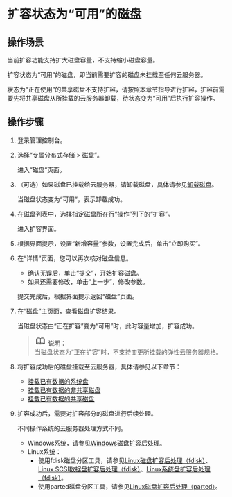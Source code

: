 # 扩容状态为“可用”的磁盘<a name="zh-cn_topic_0081591954"></a>

## 操作场景<a name="s6b6d0e510f254496b017fd9d5c8d3d28"></a>

当前扩容功能支持扩大磁盘容量，不支持缩小磁盘容量。

扩容状态为“可用”的磁盘，即当前需要扩容的磁盘未挂载至任何云服务器。

状态为“正在使用”的共享磁盘不支持扩容，请按照本章节指导进行扩容，扩容前需要先将共享磁盘从所挂载的云服务器卸载，待状态变为“可用”后执行扩容操作。

## 操作步骤<a name="s1dd53a9fa8eb4f45a5eaadc968b621ad"></a>

1.  登录管理控制台。
2.  选择“专属分布式存储 \> 磁盘”。

    进入“磁盘“页面。

3.  （可选）如果磁盘已挂载给云服务器，请卸载磁盘，具体请参见[卸载磁盘](卸载磁盘.md)。

    当磁盘状态变为“可用”，表示卸载成功。

4.  在磁盘列表中，选择指定磁盘所在行“操作”列下的“扩容”。

    进入扩容界面。

5.  根据界面提示，设置“新增容量”参数，设置完成后，单击“立即购买”。
6.  在“详情”页面，您可以再次核对磁盘信息。

    -   确认无误后，单击“提交”，开始扩容磁盘。
    -   如果还需要修改，单击“上一步”，修改参数。

    提交完成后，根据界面提示返回“磁盘”页面。

7.  在“磁盘”主页面，查看磁盘扩容结果。

    当磁盘状态由“正在扩容”变为“可用”时，此时容量增加，扩容成功。

    >![](public_sys-resources/icon-note.gif) **说明：**   
    >当磁盘状态为“正在扩容”时，不支持变更所挂载的弹性云服务器规格。  

8.  将扩容成功后的磁盘挂载至云服务器，具体请参见以下章节：
    -   [挂载已有数据的系统盘](挂载已有数据的系统盘.md)
    -   [挂载已有数据的非共享磁盘](挂载已有数据的非共享磁盘.md)
    -   [挂载已有数据的共享磁盘](挂载已有数据的共享磁盘.md)

9.  扩容成功后，需要对扩容部分的磁盘进行后续处理。

    不同操作系统的云服务器处理方式不同。

    -   Windows系统，请参见[Windows磁盘扩容后处理](Windows磁盘扩容后处理.md)。
    -   Linux系统：
        -   使用fdisk磁盘分区工具，请参见[Linux磁盘扩容后处理（fdisk）](Linux磁盘扩容后处理（fdisk）.md)、[Linux SCSI数据盘扩容后处理（fdisk）](Linux-SCSI数据盘扩容后处理（fdisk）.md)、[Linux系统盘扩容后处理（fdisk）](Linux系统盘扩容后处理（fdisk）.md)。
        -   使用parted磁盘分区工具，请参见[Linux磁盘扩容后处理（parted）](Linux磁盘扩容后处理（parted）.md)。



